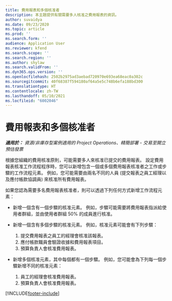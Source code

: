 ```yaml
---
title: 費用報表和多個核准者
description: 本主題提供有關需要多人核准之費用報表的資訊。
author: suvaidya
ms.date: 09/23/2020
ms.topic: article
ms.prod: ''
ms.search.form: ''
audience: Application User
ms.reviewer: kfend
ms.search.scope: ''
ms.search.region: ''
ms.author: shylaw
ms.search.validFrom: ''
ms.dyn365.ops.version: ''
ms.openlocfilehash: 2502b2975ad3aebad720970e693ea68eac0a302c
ms.sourcegitcommit: 40f68387f594180af64a5e5c748b6efa188bd300
ms.translationtype: HT
ms.contentlocale: zh-TW
ms.lasthandoff: 05/10/2021
ms.locfileid: "6002046"
---
```

# <a name="expense-reports-and-multiple-approvers"></a>費用報表和多個核准者

_**適用於：** 資源/非庫存型案例適用的 Project Operations、精簡部署 - 交易至開立預估發票_

根據您組織的費用核准原則，可能需要多人來核准已提交的費用報表。 設定費用報表核准工作流程程序時，您可以新增包含一個或多個費用報表核准者之工作或步驟的工作流程元素。 例如，您可能需要由兩名不同的人員 (提交報表之員工經理以及應付帳款協調員) 來核准所有費用報表。

如果您認為需要多名費用報表核准者，則可以透過下列任何方式新增工作流程元素：

- 新增一個含有一個步驟的核准元素。 例如，步驟可能需要將費用報表指派給使用者群組，並由使用者群組 50% 的成員進行核准。
- 新增一個含有多個步驟的核准元素。 例如，核准元素可能會有下列步驟：

    1. 提交費用報表之員工的經理會核准該報表。
    2. 應付帳款職員會驗證收據和費用報表項目。
    3. 預算負責人會核准費用報表。

- 新增多個核准元素，其中每個都有一個步驟。 例如，您可能會為下列每一個步驟新增不同的核准元素：

    1. 員工的經理會核准費用報表。
    2. 預算負責人會核准費用報表。


[!INCLUDE[footer-include](../includes/footer-banner.md)]